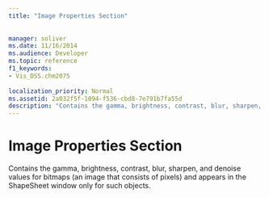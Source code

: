 ```yaml
---
title: "Image Properties Section"
 
 
manager: soliver
ms.date: 11/16/2014
ms.audience: Developer
ms.topic: reference
f1_keywords:
- Vis_DSS.chm2075
 
localization_priority: Normal
ms.assetid: 2a032f5f-1094-f536-cbd8-7e791b7fa55d
description: "Contains the gamma, brightness, contrast, blur, sharpen, and denoise values for bitmaps (an image that consists of pixels) and appears in the ShapeSheet window only for such objects."
---
```


# Image Properties Section

Contains the gamma, brightness, contrast, blur, sharpen, and denoise values for bitmaps (an image that consists of pixels) and appears in the ShapeSheet window only for such objects.
  

